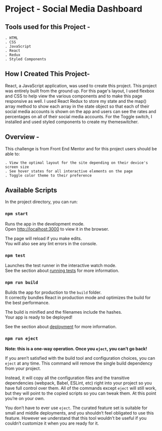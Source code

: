 # Project - Social Media Dashboard

## Tools used for this Project -
    . HTML
    . CSS
    . JavaScript
    . React
    . Redux
    . Styled Components

## How I Created This Project-
React, a JavaScript application, was used to create this project. This project was entirely built from the ground up. For this page's layout, I used flexbox and CSS to help view the various components and to make this page responsive as well. I used React Redux to store my state and the map() array method to show each array in the state object so that each of their social media accounts is shown on the app and users can see the rates and percentages on all of their social media accounts. For the Toggle switch, I installed and used styled components to create my themeswitcher.

## Overview - 
This challenge is from Front End Mentor and for this project users should be able to:

    . View the optimal layout for the site depending on their device's screen size
    . See hover states for all interactive elements on the page
    . Toggle color theme to their preference

## Available Scripts

In the project directory, you can run:

### `npm start`

Runs the app in the development mode.\
Open [http://localhost:3000](http://localhost:3000) to view it in the browser.

The page will reload if you make edits.\
You will also see any lint errors in the console.

### `npm test`

Launches the test runner in the interactive watch mode.\
See the section about [running tests](https://facebook.github.io/create-react-app/docs/running-tests) for more information.

### `npm run build`

Builds the app for production to the `build` folder.\
It correctly bundles React in production mode and optimizes the build for the best performance.

The build is minified and the filenames include the hashes.\
Your app is ready to be deployed!

See the section about [deployment](https://facebook.github.io/create-react-app/docs/deployment) for more information.

### `npm run eject`

**Note: this is a one-way operation. Once you `eject`, you can’t go back!**

If you aren’t satisfied with the build tool and configuration choices, you can `eject` at any time. This command will remove the single build dependency from your project.

Instead, it will copy all the configuration files and the transitive dependencies (webpack, Babel, ESLint, etc) right into your project so you have full control over them. All of the commands except `eject` will still work, but they will point to the copied scripts so you can tweak them. At this point you’re on your own.

You don’t have to ever use `eject`. The curated feature set is suitable for small and middle deployments, and you shouldn’t feel obligated to use this feature. However we understand that this tool wouldn’t be useful if you couldn’t customize it when you are ready for it.

